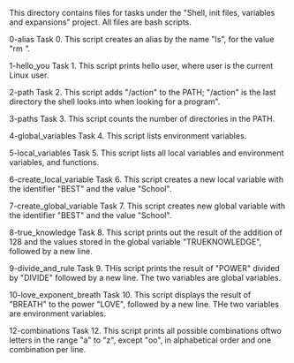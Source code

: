 This directory contains files for tasks under the "Shell, init files, variables and expansions" project.
All files are bash scripts.

0-alias
Task 0.
This script creates an alias by the name "ls", for the value "rm *".*

1-hello_you
Task 1.
This script prints hello user, where user is the current Linux user.

2-path
Task 2.
This script adds "/action" to the PATH; "/action" is the last directory the shell looks into when looking for a program".

3-paths
Task 3.
This script counts the number of directories in the PATH.

4-global_variables
Task 4.
This script lists environment variables.

5-local_variables
Task 5.
This script lists all local variables and environment variables, and functions.

6-create_local_variable
Task 6.
This script creates a new local variable with the identifier "BEST" and the value "School".

7-create_global_variable
Task 7.
This script creates new global variable with the identifier "BEST" and the value "School".

8-true_knowledge
Task 8.
This script prints out the result of the addition of 128 and the values stored in the global variable "TRUEKNOWLEDGE", followed by a new line.

9-divide_and_rule
Task 9.
THis script prints the result of "POWER" divided by "DIVIDE" followed by a new line. The two variables are global variables.

10-love_exponent_breath
Task 10.
This script displays the result of "BREATH" to the power "LOVE", followed by a new line. THe two variables are environment variables.

12-combinations
Task 12.
This script prints all possible combinations oftwo letters in the range "a" to "z", except "oo", in alphabetical order and one combination per line.
